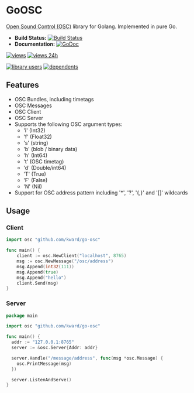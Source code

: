 # GoOSC

[Open Sound Control (OSC)](http://opensoundcontrol.org/introduction-osc) library for Golang. Implemented in pure Go.

 * **Build Status:** [![Build Status](https://travis-ci.org/hypebeast/go-osc.png?branch=master)](https://travis-ci.org/hypebeast/go-osc)
 * **Documentation:** [![GoDoc](https://godoc.org/github.com/hypebeast/go-osc/osc?status.svg)](https://godoc.org/github.com/hypebeast/go-osc/osc)

[![views](https://sourcegraph.com/api/repos/github.com/hypebeast/go-osc/.counters/views.svg)](https://sourcegraph.com/github.com/hypebeast/go-osc)
[![views 24h](https://sourcegraph.com/api/repos/github.com/hypebeast/go-osc/.counters/views-24h.svg?no-count=1)](https://sourcegraph.com/github.com/hypebeast/go-osc)

[![library users](https://sourcegraph.com/api/repos/github.com/hypebeast/go-osc/.badges/library-users.svg)](https://sourcegraph.com/github.com/hypebeast/go-osc)
[![dependents](https://sourcegraph.com/api/repos/github.com/hypebeast/go-osc/.badges/dependents.svg)](https://sourcegraph.com/github.com/hypebeast/go-osc)

## Features

  * OSC Bundles, including timetags
  * OSC Messages
  * OSC Client
  * OSC Server
  * Supports the following OSC argument types:
    * 'i' (Int32)
    * 'f' (Float32)
    * 's' (string)
    * 'b' (blob / binary data)
    * 'h' (Int64)
    * 't' (OSC timetag)
    * 'd' (Double/int64)
    * 'T' (True)
    * 'F' (False)
    * 'N' (Nil)
  * Support for OSC address pattern including '*', '?', '{,}' and '[]' wildcards

## Usage

### Client

```go
import osc "github.com/kward/go-osc"

func main() {
    client := osc.NewClient("localhost", 8765)
    msg := osc.NewMessage("/osc/address")
    msg.Append(int32(111))
    msg.Append(true)
    msg.Append("hello")
    client.Send(msg)
}
```

### Server

```go
package main

import osc "github.com/kward/go-osc"

func main() {
  addr := "127.0.0.1:8765"
  server := &osc.Server{Addr: addr}

  server.Handle("/message/address", func(msg *osc.Message) {
    osc.PrintMessage(msg)
  })

  server.ListenAndServe()
}
```
